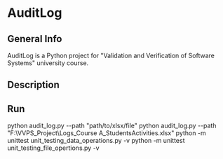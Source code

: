 # AuditLog

## General Info
AuditLog is a Python project for "Validation and Verification of Software Systems" university course.

## Description


## Run
python audit_log.py --path "path/to/xlsx/file"
python audit_log.py --path "F:\VVPS_Project\Logs_Course A_StudentsActivities.xlsx"
python -m unittest unit_testing_data_operations.py -v
python -m unittest unit_testing_file_opertions.py -v